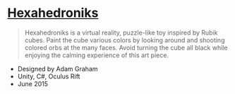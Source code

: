 # [Hexahedroniks](https://adamgraham.io/art/hexahedroniks)

> Hexahedroniks is a virtual reality, puzzle-like toy inspired by Rubik cubes. Paint the cube various colors by looking around and shooting colored orbs at the many faces. Avoid turning the cube all black while enjoying the calming experience of this art piece.

- Designed by Adam Graham
- Unity, C#, Oculus Rift
- June 2015

